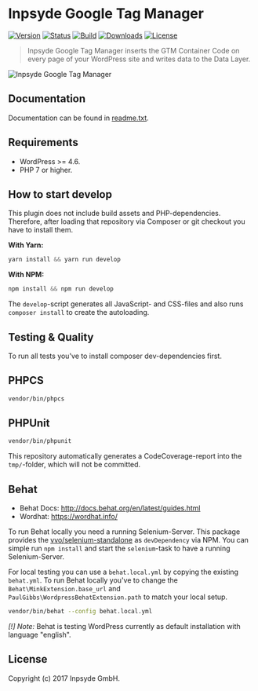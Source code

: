# Inpsyde Google Tag Manager

[![Version](https://img.shields.io/packagist/v/inpsyde/google-tag-manager.svg)](https://packagist.org/packages/inpsyde/google-tag-manager)
[![Status](https://img.shields.io/badge/status-active-brightgreen.svg)](https://github.com/inpsyde/google-tag-manager)
[![Build](https://travis-ci.org/inpsyde/inpsyde-google-tag-manager.svg?branch=master)](https://travis-ci.org/inpsyde/inpsyde-google-tag-manager)
[![Downloads](https://img.shields.io/packagist/dt/inpsyde/google-tag-manager.svg)](https://packagist.org/packages/inpsyde/google-tag-manager)
[![License](https://img.shields.io/packagist/l/inpsyde/google-tag-manager.svg)](https://packagist.org/packages/inpsyde/google-tag-manager)

> Inpsyde Google Tag Manager inserts the GTM Container Code on every page of your WordPress site and writes data to the Data Layer.

![Inpsyde Google Tag Manager](resources/svn-assets/banner-1544x500.png)

## Documentation

Documentation can be found in [readme.txt](readme.txt).

## Requirements

* WordPress >= 4.6.
* PHP 7 or higher.

## How to start develop

This plugin does not include build assets and PHP-dependencies. Therefore, after loading that repository via Composer or git checkout you have to install them.

**With Yarn:**

```js
yarn install && yarn run develop
```

**With NPM:**
```js
npm install && npm run develop
```

The `develop`-script generates all JavaScript- and CSS-files and also runs `composer install` to create the autoloading.

## Testing & Quality
To run all tests you've to install composer dev-dependencies first.

## PHPCS

```bash
vendor/bin/phpcs
```

## PHPUnit

```bash
vendor/bin/phpunit
```

This repository automatically generates a CodeCoverage-report into the `tmp/`-folder, which will not be committed.

## Behat

* Behat Docs: http://docs.behat.org/en/latest/guides.html
* Wordhat: https://wordhat.info/

To run Behat locally you need a running Selenium-Server. This package provides the [vvo/selenium-standalone](https://github.com/vvo/selenium-standalone) as `devDependency` via NPM. You can simple run `npm install` and start the `selenium`-task to have a running Selenium-Server.

For local testing you can use a `behat.local.yml` by copying the existing `behat.yml`. To run Behat locally you've to change the `Behat\MinkExtension.base_url` and `PaulGibbs\WordpressBehatExtension.path` to match your local setup.

```bash
vendor/bin/behat --config behat.local.yml
```

*[!] Note:* Behat is testing WordPress currently as default installation with language "english".

## License
   
Copyright (c) 2017 Inpsyde GmbH.
